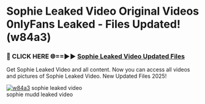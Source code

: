 # Sophie Leaked Video Original Videos 0nlyFans Leaked - Files Updated! (w84a3)

<h3>🔴 CLICK HERE 🌐==►► <a href="https://tinyurl.com/4seja8ks" rel="nofollow">Sophie Leaked Video Updated Files</a></h3>

Get Sophie Leaked Video and all content. Now you can access all videos and pictures of Sophie Leaked Video. New Updated Files 2025!

[![w84a3](https://i.imgur.com/EWjZXRe.gif)](https://tinyurl.com/4seja8ks)
sophie leaked video<br>
sophie mudd leaked video